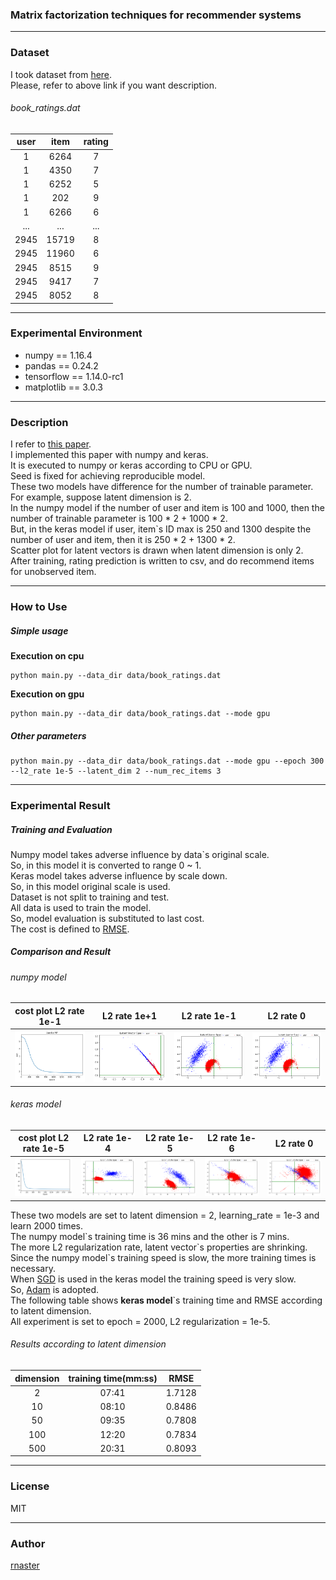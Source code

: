 ### Matrix factorization techniques for recommender systems
---

### Dataset
I took dataset from [here](https://github.com/caserec/Datasets-for-Recommneder-Systems/tree/master/Processed%20Datasets/BookCrossing).  
Please, refer to above link if you want description.  

###### book_ratings.dat
|user|item |rating|
|:--:|:---:|:----:|
|1   |6264 |7     |
|1   |4350 |7     |
|1   |6252 |5     |
|1   |202  |9     |
|1   |6266 |6     |
|... |...  |...   |
|2945|15719|8     |
|2945|11960|6     |
|2945|8515 |9     |
|2945|9417 |7     |
|2945|8052 |8     |

---

### Experimental Environment
- numpy == 1.16.4
- pandas == 0.24.2
- tensorflow == 1.14.0-rc1
- matplotlib == 3.0.3
---

### Description
I refer to [this paper](https://dl.acm.org/citation.cfm?id=1608614).  
I implemented this paper with numpy and keras.  
It is executed to numpy or keras according to CPU or GPU.  
Seed is fixed for achieving reproducible model.  
These two models have difference for the number of trainable parameter.  
For example, suppose latent dimension is 2.  
In the numpy model if the number of user and item is 100 and 1000, then the number of trainable parameter is 100 * 2 + 1000 * 2.   
But, in the keras model if user, item`s ID max is 250 and 1300 despite the number of user and item, then it is 250 * 2 + 1300 * 2.  
Scatter plot for latent vectors is drawn when latent dimension is only 2.  
After training, rating prediction is written to csv, and do recommend items for unobserved item.  

---

### How to Use
##### Simple usage
**Execution on cpu**
```
python main.py --data_dir data/book_ratings.dat
```

**Execution on gpu**
```
python main.py --data_dir data/book_ratings.dat --mode gpu
```

##### Other parameters
```
python main.py --data_dir data/book_ratings.dat --mode gpu --epoch 300 --l2_rate 1e-5 --latent_dim 2 --num_rec_items 3
```

---


### Experimental Result
##### Training and Evaluation
Numpy model takes adverse influence by data`s original scale.  
So, in this model it is converted to range 0 ~ 1.  
Keras model takes adverse influence by scale down.  
So, in this model original scale is used.  
Dataset is not split to training and test.  
All data is used to train the model.  
So, model evaluation is substituted to last cost.  
The cost is defined to [RMSE](https://en.wikipedia.org/wiki/Root-mean-square_deviation).  


##### Comparison and Result
###### numpy model
cost plot L2 rate 1e-1|L2 rate 1e+1|L2 rate 1e-1|L2 rate 0|
:--:|:--:|:--:|:--:|
![](asset/numpy/cost-plot-l2-1e-1.png)|![](asset/numpy/l2-1e+1.png)|![](asset/numpy/l2-1e-1.png)|![](asset/numpy/l2-1e-1.png)|

###### keras model
cost plot L2 rate 1e-5|L2 rate 1e-4|L2 rate 1e-5|L2 rate 1e-6|L2 rate 0|
:--------------------:|:----------:|:----------:|:----------:|:-------:|
![](asset/keras/cost-plot-l2-1e-5.png)|![](asset/keras/l2-1e-4.png)|![](asset/keras/l2-1e-5.png)|![](asset/keras/l2-1e-6.png)|![](asset/keras/l2-0.png)|

These two models are set to latent dimension = 2, learning_rate = 1e-3 and learn 2000 times.  
The numpy model\`s training time is 36 mins and the other is 7 mins.  
The more L2 regularization rate, latent vector\`s properties are shrinking.  
Since the numpy model\`s training speed is slow, the more training times is necessary.  
When [SGD](https://en.wikipedia.org/wiki/Stochastic_gradient_descent) is used in the keras model the training speed is very slow.  
So, [Adam](https://en.wikipedia.org/wiki/Stochastic_gradient_descent#Adam) is adopted.  
The following table shows **keras model**\`s training time and RMSE according to latent dimension.  
All experiment is set to epoch = 2000, L2 regularization = 1e-5.  

###### Results according to latent dimension
|dimension|training time(mm:ss)|RMSE  |
|:-------:|:------------------:|:----:|
|2        |07:41               |1.7128|
|10       |08:10               |0.8486|
|50       |09:35               |0.7808|
|100      |12:20               |0.7834|
|500      |20:31               |0.8093|


---


### License
MIT

---


### Author
[rnaster](https://github.com/rnaster)
